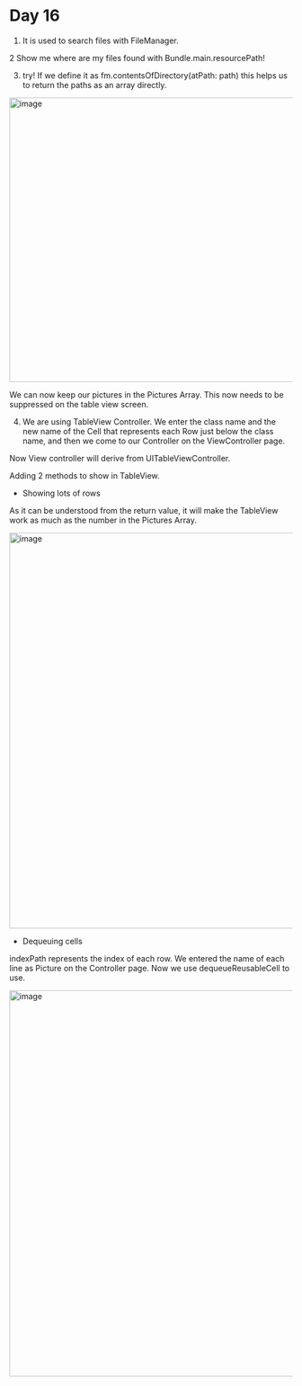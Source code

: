 # Day 16

1. It is used to search files with FileManager.

2 Show me where are my files found with Bundle.main.resourcePath!

3. try! If we define it as fm.contentsOfDirectory(atPath: path) this helps us to return the paths as an array directly.

<img width="506" alt="image" src="https://user-images.githubusercontent.com/56068905/188061968-3b42cdf8-1800-4e8b-bee8-ccbab723906a.png">

We can now keep our pictures in the Pictures Array. This now needs to be suppressed on the table view screen.

4. We are using TableView Controller. We enter the class name and the new name of the Cell that represents each Row just below the class name, and then we come to our Controller on the ViewController page.

Now View controller will derive from UITableViewController.

Adding 2 methods to show in TableView.

* Showing lots of rows 
 
As it can be understood from the return value, it will make the TableView work as much as the number in the Pictures Array.

<img width="704" alt="image" src="https://user-images.githubusercontent.com/56068905/188062256-ae385748-43e1-4965-8c77-0b958968c229.png">

* Dequeuing cells

indexPath represents the index of each row. We entered the name of each line as Picture on the Controller page. Now we use dequeueReusableCell to use.

<img width="687" alt="image" src="https://user-images.githubusercontent.com/56068905/188062471-e02668b8-5bac-44fe-8bd9-78d02451bb5e.png">
   
